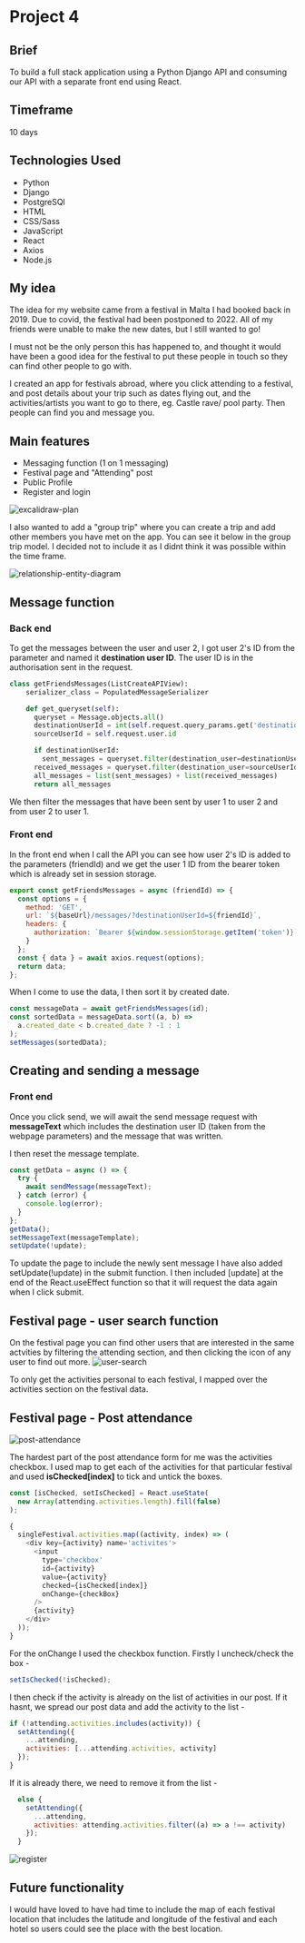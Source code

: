 # Project 4

## Brief

To build a full stack application using a Python Django API and consuming our API with a separate front end using React.

## Timeframe

10 days

## Technologies Used

- Python
- Django
- PostgreSQl
- HTML
- CSS/Sass
- JavaScript
- React
- Axios
- Node.js

## My idea

The idea for my website came from a festival in Malta I had booked back in 2019. Due to covid, the festival had been postponed to 2022. All of my friends were unable to make the new dates, but I still wanted to go!

I must not be the only person this has happened to, and thought it would have been a good idea for the festival to put these people in touch so they can find other people to go with.

I created an app for festivals abroad, where you click attending to a festival, and post details about your trip such as dates flying out, and the activities/artists you want to go to there, eg. Castle rave/ pool party. Then people can find you and message you.

## Main features

- Messaging function (1 on 1 messaging)
- Festival page and "Attending" post
- Public Profile
- Register and login

![excalidraw-plan](./readme/excalidraw.png)

I also wanted to add a "group trip" where you can create a trip and add other members you have met on the app. You can see it below in the group trip model. I decided not to include it as I didnt think it was possible within the time frame.

![relationship-entity-diagram](./readme/relationship-entity-diagram.png)

## Message function

### Back end

To get the messages between the user and user 2, I got user 2's ID from the parameter and named it **destination user ID**. The user ID is in the authorisation sent in the request.

```python
class getFriendsMessages(ListCreateAPIView):
    serializer_class = PopulatedMessageSerializer

    def get_queryset(self):
      queryset = Message.objects.all()
      destinationUserId = int(self.request.query_params.get('destinationUserId'))
      sourceUserId = self.request.user.id

      if destinationUserId:
        sent_messages = queryset.filter(destination_user=destinationUserId, source_user=sourceUserId)
      received_messages = queryset.filter(destination_user=sourceUserId, source_user=destinationUserId)
      all_messages = list(sent_messages) + list(received_messages)
      return all_messages
```

We then filter the messages that have been sent by user 1 to user 2 and from user 2 to user 1.

### Front end

In the front end when I call the API you can see how user 2's ID is added to the parameters (friendId) and we get the user 1 ID from the bearer token which is already set in session storage.

```javascript
export const getFriendsMessages = async (friendId) => {
  const options = {
    method: 'GET',
    url: `${baseUrl}/messages/?destinationUserId=${friendId}`,
    headers: {
      authorization: `Bearer ${window.sessionStorage.getItem('token')}`
    }
  };
  const { data } = await axios.request(options);
  return data;
};
```

When I come to use the data, I then sort it by created date.

```javascript
const messageData = await getFriendsMessages(id);
const sortedData = messageData.sort((a, b) =>
  a.created_date < b.created_date ? -1 : 1
);
setMessages(sortedData);
```

## Creating and sending a message

### Front end

Once you click send, we will await the send message request with **messageText** which includes the destination user ID (taken from the webpage parameters) and the message that was written.

I then reset the message template.

```javascript
const getData = async () => {
  try {
    await sendMessage(messageText);
  } catch (error) {
    console.log(error);
  }
};
getData();
setMessageText(messageTemplate);
setUpdate(!update);
```

To update the page to include the newly sent message I have also added setUpdate(!update) in the submit function. I then included [update] at the end of the React.useEffect function so that it will request the data again when I click submit.

## Festival page - user search function

On the festival page you can find other users that are interested in the same actvities by filtering the attending section, and then clicking the icon of any user to find out more.
![user-search](./readme/usersearch.gif)

To only get the activities personal to each festival, I mapped over the activities section on the festival data.

## Festival page - Post attendance

![post-attendance](./readme/post-attendance.gif)

The hardest part of the post attendance form for me was the activities checkbox. I used map to get each of the activities for that particular festival and used **isChecked[index]** to tick and untick the boxes.

```javascript
const [isChecked, setIsChecked] = React.useState(
  new Array(attending.activities.length).fill(false)
);
```

```javascript
{
  singleFestival.activities.map((activity, index) => (
    <div key={activity} name='activites'>
      <input
        type='checkbox'
        id={activity}
        value={activity}
        checked={isChecked[index]}
        onChange={checkBox}
      />
      {activity}
    </div>
  ));
}
```

For the onChange I used the checkbox function. Firstly I uncheck/check the box -

```javascript
setIsChecked(!isChecked);
```

I then check if the activity is already on the list of activities in our post. If it hasnt, we spread our post data and add the activity to the list -

```javascript
if (!attending.activities.includes(activity)) {
  setAttending({
    ...attending,
    activities: [...attending.activities, activity]
  });
}
```

If it is already there, we need to remove it from the list -

```javascript
  else {
    setAttending({
      ...attending,
      activities: attending.activities.filter((a) => a !== activity)
    });
  }
```

![register](./readme/register.gif)

## Future functionality

I would have loved to have had time to include the map of each festival location that includes the latitude and longitude of the festival and each hotel so users could see the place with the best location.
